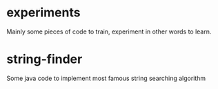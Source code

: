 experiments
===========

Mainly some pieces of code to train, experiment in other words to learn.

string-finder
=============

Some java code to implement most famous string searching algorithm